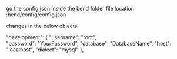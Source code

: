 go the config.json inside the bend folder
file location :bend/config/config.json

changes in the below objects:

"development": {
    "username": "root",   
    "password": "YourPassword",    <changes>
    "database": "DatabaseName",    <changes>
    "host": "localhost",
    "dialect": "mysql"
  },  
